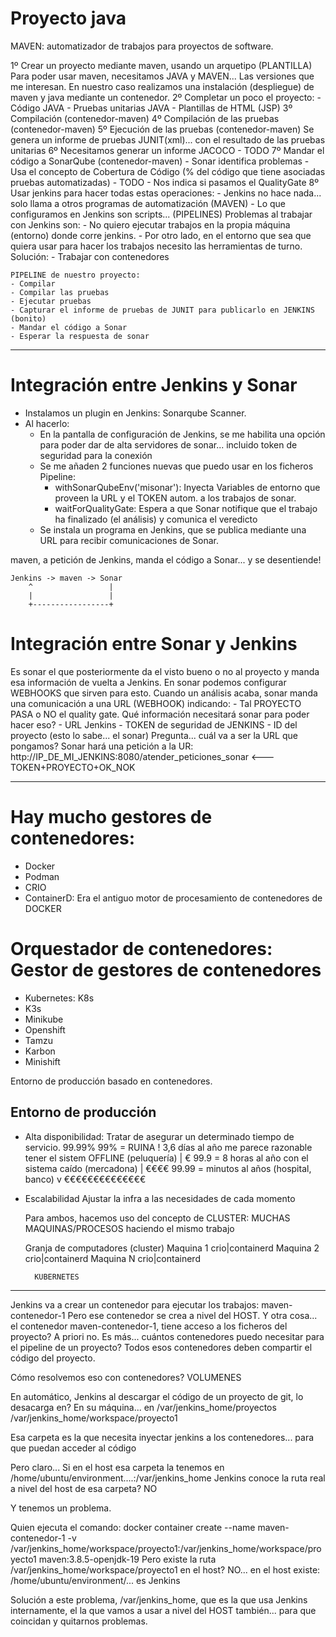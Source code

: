 
# Proyecto java

MAVEN: automatizador de trabajos para proyectos de software.

1º Crear un proyecto mediante maven, usando un arquetipo (PLANTILLA)
   Para poder usar maven, necesitamos JAVA y MAVEN... Las versiones que me interesan.
   En nuestro caso realizamos una instalación (despliegue) de maven y java mediante un contenedor.
2º Completar un poco el proyecto:
    - Código JAVA
    - Pruebas unitarias JAVA
    - Plantillas de HTML (JSP)
3º Compilación (contenedor-maven)
4º Compilación de las pruebas (contenedor-maven)
5º Ejecución de las pruebas (contenedor-maven)
    Se genera un informe de pruebas JUNIT(xml)... con el resultado de las pruebas unitarias
6º Necesitamos generar un informe JACOCO    - TODO
7º Mandar el código a SonarQube (contenedor-maven)
    - Sonar identifica problemas
    - Usa el concepto de Cobertura de Código (% del código que tiene asociadas pruebas automatizadas) - TODO
    - Nos indica si pasamos el QualityGate
8º Usar jenkins para hacer todas estas operaciones:
    - Jenkins no hace nada... solo llama a otros programas de automatización (MAVEN)
    - Lo que configuramos en Jenkins son scripts... (PIPELINES)
    Problemas al trabajar con Jenkins son:
    - No quiero ejecutar trabajos en la propia máquina (entorno) donde corre jenkins.
    - Por otro lado, en el entorno que sea que quiera usar para hacer los trabajos necesito las herramientas de turno.
    Solución:
    - Trabajar con contenedores
    
    PIPELINE de nuestro proyecto:
    - Compilar
    - Compilar las pruebas
    - Ejecutar pruebas
    - Capturar el informe de pruebas de JUNIT para publicarlo en JENKINS (bonito)
    - Mandar el código a Sonar
    - Esperar la respuesta de sonar
    
---

# Integración entre Jenkins y Sonar

- Instalamos un plugin en Jenkins: Sonarqube Scanner.
- Al hacerlo: 
    - En la pantalla de configuración de Jenkins, 
      se me habilita una opción para poder dar de alta servidores de sonar... 
      incluido token de seguridad para la conexión
    - Se me añaden 2 funciones nuevas que puedo usar en los ficheros Pipeline:
        - withSonarQubeEnv('misonar'): Inyecta Variables de entorno que proveen la URL y el TOKEN autom. a los trabajos de sonar.
        - waitForQualityGate: Espera a que Sonar notifique que el trabajo ha finalizado (el análisis) y comunica el veredicto
    - Se instala un programa en Jenkins, que se publica mediante una URL para recibir comunicaciones de Sonar.

maven, a petición de Jenkins, manda el código a Sonar... y se desentiende!

    Jenkins -> maven -> Sonar
        ^                 |
        |                 |
        +-----------------+

# Integración entre Sonar y Jenkins

Es sonar el que posteriormente da el visto bueno o no al proyecto y manda esa información de vuelta a Jenkins.
    En sonar podemos configurar WEBHOOKS que sirven para esto.
    Cuando un análisis acaba, sonar manda una comunicación a una URL (WEBHOOK) indicando:
    - Tal PROYECTO PASA o NO el quality gate.
    Qué información necesitará sonar para poder hacer eso?
    - URL Jenkins
    - TOKEN de seguridad de JENKINS
    - ID del proyecto (esto lo sabe... el sonar)
Pregunta... cuál va a ser la URL que pongamos?
    Sonar hará una petición a la UR: http://IP_DE_MI_JENKINS:8080/atender_peticiones_sonar <--- TOKEN+PROYECTO+OK_NOK
    
    
---

# Hay mucho gestores de contenedores:
- Docker
- Podman
- CRIO
- ContainerD: Era el antiguo motor de procesamiento de contenedores de DOCKER

# Orquestador de contenedores: Gestor de gestores de contenedores
- Kubernetes: K8s
- K3s
- Minikube
- Openshift
- Tamzu
- Karbon
- Minishift

Entorno de producción basado en contenedores.

## Entorno de producción

- Alta disponibilidad: 
    Tratar de asegurar un determinado tiempo de servicio. 99.99%
        99% = RUINA ! 3,6 días al año me parece razonable tener el sistem OFFLINE (peluquería)  | €
        99.9 =        8 horas al año con el sistema caído (mercadona)                           | €€€€
        99.99 =       minutos al años (hospital, banco)                                         v €€€€€€€€€€€€€€
- Escalabilidad
    Ajustar la infra a las necesidades de cada momento

    Para ambos, hacemos uso del concepto de CLUSTER: MUCHAS MAQUINAS/PROCESOS haciendo el mismo trabajo
    
    Granja de computadores (cluster)
        Maquina 1
            crio|containerd
        Maquina 2
            crio|containerd
        Maquina N
            crio|containerd
            
        KUBERNETES
    


---

Jenkins va a crear un contenedor para ejecutar los trabajos: maven-contenedor-1
Pero ese contenedor se crea a nivel del HOST.
Y otra cosa... el contenedor maven-contenedor-1, tiene acceso a los ficheros del proyecto? 
A priori no.
Es más... cuántos contenedores puedo necesitar para el pipeline de un proyecto?
Todos esos contenedores deben compartir el código del proyecto.

Cómo resolvemos eso con contenedores? VOLUMENES

En automático, Jenkins al descargar el código de un proyecto de git, lo desacarga en? 
En su máquina... en /var/jenkins_home/proyectos
                    /var/jenkins_home/workspace/proyecto1

Esa carpeta es la que necesita inyectar jenkins a los contenedores... para que puedan acceder al código

Pero claro... Si en el host esa carpeta la tenemos en /home/ubuntu/environment....:/var/jenkins_home
Jenkins conoce la ruta real a nivel del host de esa carpeta? NO

Y tenemos un problema.

Quien ejecuta el comando:
    docker container create --name maven-contenedor-1 -v /var/jenkins_home/workspace/proyecto1:/var/jenkins_home/workspace/proyecto1 maven:3.8.5-openjdk-19
    Pero existe la ruta /var/jenkins_home/workspace/proyecto1 en el host? NO... en el host existe:
        /home/ubuntu/environment/...
es Jenkins

Solución a este problema, /var/jenkins_home, que es la que usa Jenkins internamente, 
el la que vamos a usar a nivel del HOST también... para que coincidan y quitarnos problemas.
